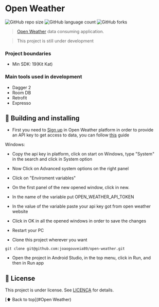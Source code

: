 # Open Weather
<!---Esses são exemplos. Veja https://shields.io para outras pessoas ou para personalizar este conjunto de escudos. Você pode querer incluir dependências, status do projeto e informações de licença aqui--->

![GitHub repo size](https://img.shields.io/github/repo-size/joaogouveia89/open-weather?style=for-the-badge)
![GitHub language count](https://img.shields.io/github/languages/count/joaogouveia89/open-weather?style=for-the-badge)
![GitHub forks](https://img.shields.io/github/forks/joaogouveia89/open-weather?style=for-the-badge)

> [Open Weather](https://openweathermap.org/) data consuming application.

> This project is still under development

### Project boundaries

- Min SDK: 19(Kit Kat)

### Main tools used in development

- Dagger 2
- Room DB
- Retrofit
- Expresso

## 🚀 Building and installing

- First you need to [Sign up](https://home.openweathermap.org/users/sign_up) in Open Weather platform in order to provide an API key to get access to data, you can follow [this](https://openweathermap.org/api) guide

Windows:
- Copy the api key in platform, click on start on Windows, type "System" in the search and click in System option
- Now Click on Advanced system options on the right panel
- Click on "Enviroment variables"
- On the first panel of the new opened window, click in new.
- In the name of the variable put OPEN_WEATHER_API_TOKEN
- In the value of the variable paste your api key got from open weather website
- Click in OK in all the opened windows in order to save the changes
- Restart your PC

- Clone this project wherever you want
```
git clone git@github.com:joaogouveia89/open-weather.git
```

- Open the project in Android Studio, in the top menu, click in Run, and then in Run app


## 📝 License

This project is under license. See [LICENÇA](LICENSE.md) for details.

[⬆ Back to top](#Open Weather)<br>